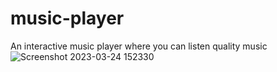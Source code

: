 # music-player
An interactive music player where you can listen quality music
![Screenshot 2023-03-24 152330](https://user-images.githubusercontent.com/109195424/227491056-3cc66c86-7d04-4aed-a38c-ff26a5f08882.png)
